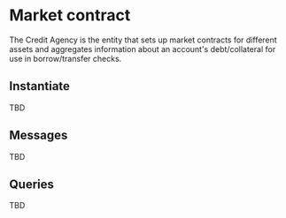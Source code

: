 # Market contract

The Credit Agency is the entity that sets up market contracts for different assets and
aggregates information about an account's debt/collateral for use in borrow/transfer checks.

## Instantiate

TBD

## Messages

TBD

## Queries

TBD
